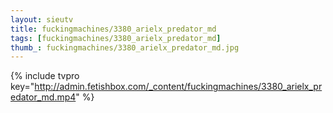 ```yaml
--- 
layout: sieutv
title: fuckingmachines/3380_arielx_predator_md
tags: [fuckingmachines/3380_arielx_predator_md]
thumb_: fuckingmachines/3380_arielx_predator_md.jpg
---
```

{% include tvpro key="http://admin.fetishbox.com/_content/fuckingmachines/3380_arielx_predator_md.mp4" %} 
